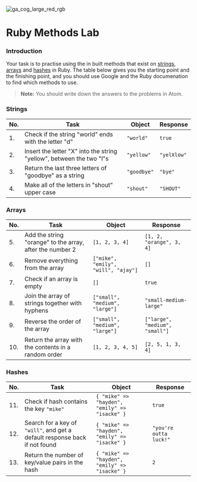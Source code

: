![ga_cog_large_red_rgb](https://cloud.githubusercontent.com/assets/40461/8183776/469f976e-1432-11e5-8199-6ac91363302b.png)

# Ruby Methods Lab

### Introduction

Your task is to practise using the in built methods that exist on [strings](https://ruby-doc.org/core-2.2.0/String.html), [arrays](https://ruby-doc.org/core-2.2.0/Array.html) and [hashes](https://ruby-doc.org/core-2.2.0/Hash.html) in Ruby. The table below gives you the starting point and the finishing point, and you should use Google and the Ruby documenation to find which methods to use.

> **Note:** You should write down the answers to the problems in Atom.

### Strings

No. | Task | Object | Response
--- | --- | --- | ---
1. | Check if the string "world" ends with the letter "d" | `"world"` | `true`
2. | Insert the letter "X" into the string "yellow", between the two "l"s | `"yellow"` | `"yelXlow"`
3. | Return the last three letters of "goodbye" as a string | `"goodbye"` | `"bye"`
4. | Make all of the letters in "shout" upper case | `"shout"` | `"SHOUT"`

### Arrays

No. | Task | Object | Response
--- | --- | --- | ---
5. | Add the string "orange" to the array, after the number 2 | `[1, 2, 3, 4]` | `[1, 2, "orange", 3, 4]`
6. | Remove everything from the array | `["mike", "emily", "will", "ajay"]` | `[]`
7. | Check if an array is empty | `[]` | `true`
8. | Join the array of strings together with hyphens | `["small", "medium", "large"]` | `"small-medium-large"`
9. | Reverse the order of the array | `["small", "medium", "large"]` | `["large", "medium", "small"]`
10. | Return the array with the contents in a random order | `[1, 2, 3, 4, 5]` | `[2, 5, 1, 3, 4]`

### Hashes

No. | Task | Object | Response
--- | --- | --- | ---
11. | Check if hash contains the key `"mike"` | `{ "mike" => "hayden", "emily" => "isacke" }` | `true`
12. | Search for a key of `"will"`, and get a default response back if not found | `{ "mike" => "hayden", "emily" => "isacke" }` | `"you're outta luck!"`
13. | Return the number of key/value pairs in the hash | `{ "mike" => "hayden", "emily" => "isacke" }` | `2`